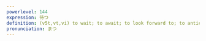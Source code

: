 ```yaml
---
powerlevel: 144
expression: 待つ
definition: (v5t,vt,vi) to wait; to await; to look forward to; to anticipate; (usu. in negative form) to depend on; to need; (P)
pronunciation: まつ
---
```

